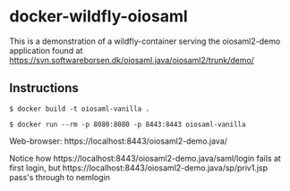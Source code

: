 # docker-wildfly-oiosaml

This is a demonstration of a wildfly-container serving the oiosaml2-demo application found at https://svn.softwareborsen.dk/oiosaml.java/oiosaml2/trunk/demo/

## Instructions


`$ docker build -t oiosaml-vanilla .`

`$ docker run --rm -p 8080:8080 -p 8443:8443 oiosaml-vanilla`

Web-browser: https://localhost:8443/oiosaml2-demo.java/

Notice how https://localhost:8443/oiosaml2-demo.java/saml/login fails at first login, but https://localhost:8443/oiosaml2-demo.java/sp/priv1.jsp pass's through to nemlogin